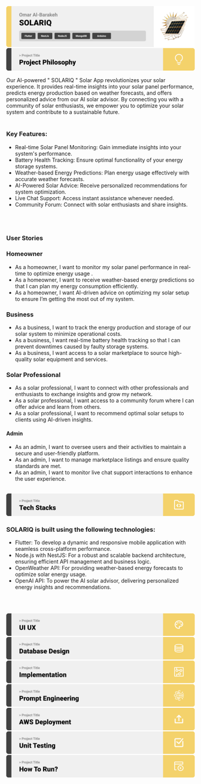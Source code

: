 <img src="./readme/title1.svg"/>
<img src="./readme/title2.svg"/>



Our AI-powered  " SOLARIQ " Solar App revolutionizes your solar experience.
 It provides real-time insights into your solar panel performance, predicts energy production based on weather forecasts,
  and offers personalized advice from our AI solar advisor. By connecting you with a community of solar enthusiasts,
   we empower you to optimize your solar system and contribute to a sustainable future.
<br><br>
### Key Features:
- Real-time Solar Panel Monitoring: Gain immediate insights into your system's performance.
- Battery Health Tracking: Ensure optimal functionality of your energy storage systems.
- Weather-based Energy Predictions: Plan energy usage effectively with accurate weather forecasts.
- AI-Powered Solar Advice: Receive personalized recommendations for system optimization.
- Live Chat Support: Access instant assistance whenever needed.
- Community Forum: Connect with solar enthusiasts and share insights.

<br><br>
### User Stories

### Homeowner
- As a homeowner, I want to monitor my solar panel performance in real-time to optimize energy usage .
- As a homeowner, I want to receive weather-based energy predictions so that I can plan my energy consumption efficiently.
- As a homeowner, I want AI-driven advice on optimizing my solar setup to ensure I’m getting the most out of my system.

### Business
- As a business, I want to track the energy production and storage of our solar system to minimize operational costs.
- As a business, I want real-time battery health tracking so that I can prevent downtimes caused by faulty storage systems.
- As a business, I want access to a solar marketplace to source high-quality solar equipment and services.

### Solar Professional
- As a solar professional, I want to connect with other professionals and enthusiasts to exchange insights and grow my network.
- As a solar professional, I want access to a community forum where I can offer advice and learn from others.
- As a solar professional, I want to recommend optimal solar setups to clients using AI-driven insights.

#### Admin

- As an admin, I want to oversee users and their activities to maintain a secure and user-friendly platform.
- As an admin, I want to manage marketplace listings and ensure quality standards are met.
- As an admin, I want to monitor live chat support interactions to enhance the user experience.
<br><br>



<img src="./readme/title3.svg"/>

### SOLARIQ is built using the following technologies:

- Flutter: To develop a dynamic and responsive mobile application with seamless cross-platform performance.
- Node.js with NestJS: For a robust and scalable backend architecture, ensuring efficient API management and business logic.
- OpenWeather API: For providing weather-based energy forecasts to optimize solar energy usage.
- OpenAI API: To power the AI solar advisor, delivering personalized energy insights and recommendations.

<br><br>


<img src="./readme/title4.svg"/>
<img src="./readme/title5.svg"/>
<img src="./readme/title6.svg"/>
<img src="./readme/title7.svg"/>
<img src="./readme/title8.svg"/>
<img src="./readme/title9.svg"/>
<img src="./readme/title10.svg"/>
